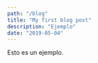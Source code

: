 ```yaml
---
path: "/blog"
title: "My first blog post"
description: "Ejemplo"
date: "2019-05-04"
---
```


Esto es un ejemplo.
